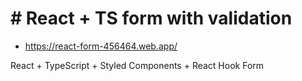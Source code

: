 # # React + TS form with validation

-  https://react-form-456464.web.app/

React + TypeScript + Styled Components + React Hook Form